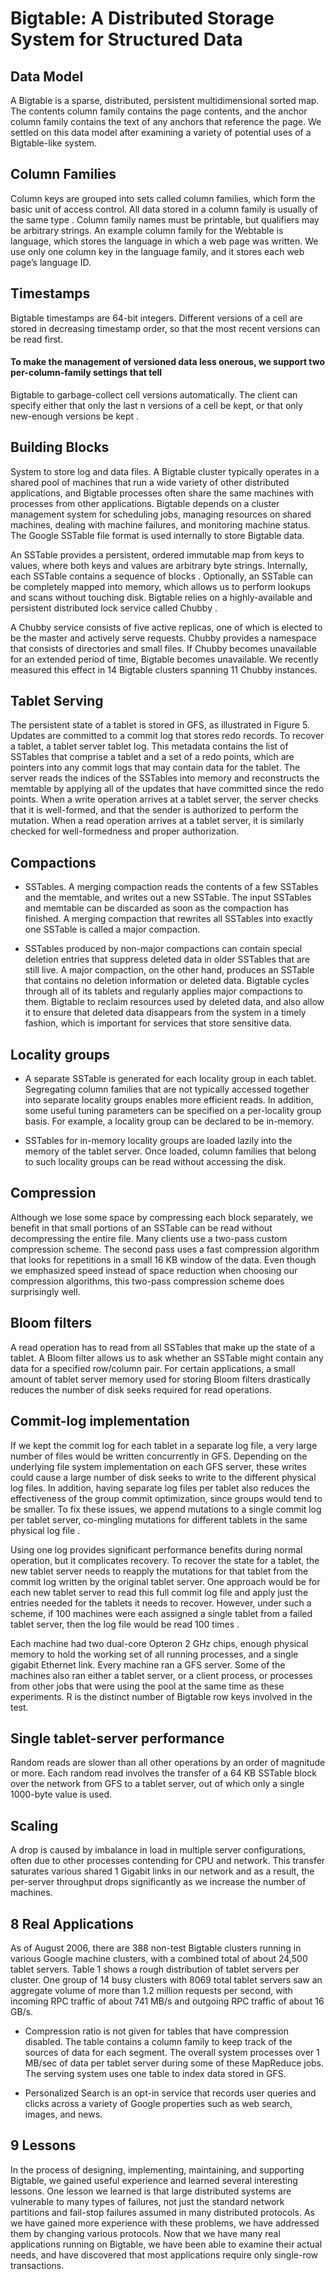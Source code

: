 # Bigtable: A Distributed Storage System for Structured Data
## Data Model
A Bigtable is a sparse, distributed, persistent multidimensional sorted map.
The contents column family contains the page contents, and the anchor column family contains the text of any anchors that reference the page. We settled on this data model after examining a variety of potential uses of a Bigtable-like system.

## Column Families
Column keys are grouped into sets called column families, which form the basic unit of access control. All data stored in a column family is usually of the same type . Column family names must be printable, but qualifiers may be arbitrary strings. An example column family for the Webtable is language, which stores the language in which a web page was written.
We use only one column key in the language family, and it stores each web page’s language ID.

## Timestamps
Bigtable timestamps are 64-bit integers.
Different versions of a cell are stored in decreasing timestamp order, so that the most recent versions can be read first.

#### To make the management of versioned data less onerous, we support two per-column-family settings that tell

Bigtable to garbage-collect cell versions automatically. The client can specify either that only the last n versions of a cell be kept, or that only new-enough versions be kept .

## Building Blocks
System to store log and data files. A Bigtable cluster typically operates in a shared pool of machines that run a wide variety of other distributed applications, and Bigtable processes often share the same machines with processes from other applications. Bigtable depends on a cluster management system for scheduling jobs, managing resources on shared machines, dealing with machine failures, and monitoring machine status. The Google SSTable file format is used internally to store Bigtable data.

An SSTable provides a persistent, ordered immutable map from keys to values, where both keys and values are arbitrary byte strings. Internally, each SSTable contains a sequence of blocks . Optionally, an SSTable can be completely mapped into memory, which allows us to perform lookups and scans without touching disk. Bigtable relies on a highly-available and persistent distributed lock service called Chubby .

A Chubby service consists of five active replicas, one of which is elected to be the master and actively serve requests. Chubby provides a namespace that consists of directories and small files. If Chubby becomes unavailable for an extended period of time, Bigtable becomes unavailable. We recently measured this effect in 14 Bigtable clusters spanning 11 Chubby instances.

## Tablet Serving
The persistent state of a tablet is stored in GFS, as illustrated in Figure 5. Updates are committed to a commit log that stores redo records. To recover a tablet, a tablet server tablet log.
This metadata contains the list of SSTables that comprise a tablet and a set of a redo points, which are pointers into any commit logs that may contain data for the tablet. The server reads the indices of the SSTables into memory and reconstructs the memtable by applying all of the updates that have committed since the redo points. When a write operation arrives at a tablet server, the server checks that it is well-formed, and that the sender is authorized to perform the mutation. When a read operation arrives at a tablet server, it is similarly checked for well-formedness and proper authorization.

## Compactions
- SSTables. A merging compaction reads the contents of a few SSTables and the memtable, and writes out a new SSTable. The input SSTables and memtable can be discarded as soon as the compaction has finished. A merging compaction that rewrites all SSTables into exactly one SSTable is called a major compaction.

- SSTables produced by non-major compactions can contain special deletion entries that suppress deleted data in older SSTables that are still live. A major compaction, on the other hand, produces an SSTable that contains no deletion information or deleted data. Bigtable cycles through all of its tablets and regularly applies major compactions to them. Bigtable to reclaim resources used by deleted data, and also allow it to ensure that deleted data disappears from the system in a timely fashion, which is important for services that store sensitive data.
## Locality groups
- A separate SSTable is generated for each locality group in each tablet. Segregating column families that are not typically accessed together into separate locality groups enables more efficient reads. In addition, some useful tuning parameters can be specified on a per-locality group basis. For example, a locality group can be declared to be in-memory.

- SSTables for in-memory locality groups are loaded lazily into the memory of the tablet server. Once loaded, column families that belong to such locality groups can be read without accessing the disk.

## Compression
Although we lose some space by compressing each block separately, we benefit in that small portions of an SSTable can be read without decompressing the entire file. Many clients use a two-pass custom compression scheme. The second pass uses a fast compression algorithm that looks for repetitions in a small 16 KB window of the data. Even though we emphasized speed instead of space reduction when choosing our compression algorithms, this two-pass compression scheme does surprisingly well.

## Bloom filters
A read operation has to read from all SSTables that make up the state of a tablet. A Bloom filter allows us to ask whether an SSTable might contain any data for a specified row/column pair. For certain applications, a small amount of tablet server memory used for storing Bloom filters drastically reduces the number of disk seeks required for read operations.

## Commit-log implementation
If we kept the commit log for each tablet in a separate log file, a very large number of files would be written concurrently in GFS. Depending on the underlying file system implementation on each GFS server, these writes could cause a large number of disk seeks to write to the different physical log files. In addition, having separate log files per tablet also reduces the effectiveness of the group commit optimization, since groups would tend to be smaller. To fix these issues, we append mutations to a single commit log per tablet server, co-mingling mutations for different tablets in the same physical log file .

Using one log provides significant performance benefits during normal operation, but it complicates recovery. To recover the state for a tablet, the new tablet server needs to reapply the mutations for that tablet from the commit log written by the original tablet server. One approach would be for each new tablet server to read this full commit log file and apply just the entries needed for the tablets it needs to recover. However, under such a scheme, if 100 machines were each assigned a single tablet from a failed tablet server, then the log file would be read 100 times .

Each machine had two dual-core Opteron 2 GHz chips, enough physical memory to hold the working set of all running processes, and a single gigabit Ethernet link. Every machine ran a GFS server. Some of the machines also ran either a tablet server, or a client process, or processes from other jobs that were using the pool at the same time as these experiments. R is the distinct number of Bigtable row keys involved in the test.

## Single tablet-server performance
Random reads are slower than all other operations by an order of magnitude or more. Each random read involves the transfer of a 64 KB SSTable block over the network from GFS to a tablet server, out of which only a single 1000-byte value is used.

## Scaling
A drop is caused by imbalance in load in multiple server configurations, often due to other processes contending for CPU and network. This transfer saturates various shared 1 Gigabit links in our network and as a result, the per-server throughput drops significantly as we increase the number of machines.

## 8 Real Applications
As of August 2006, there are 388 non-test Bigtable clusters running in various Google machine clusters, with a combined total of about 24,500 tablet servers. Table 1 shows a rough distribution of tablet servers per cluster. One group of 14 busy clusters with 8069 total tablet servers saw an aggregate volume of more than 1.2 million requests per second, with incoming RPC traffic of about 741 MB/s and outgoing RPC traffic of about 16 GB/s.
- Compression ratio is not given for tables that have compression disabled. The table contains a column family to keep track of the sources of data for each segment. The overall system processes over 1 MB/sec of data per tablet server during some of these MapReduce jobs. The serving system uses one table to index data stored in GFS.

- Personalized Search is an opt-in service that records user queries and clicks across a variety of Google properties such as web search, images, and news.

## 9 Lessons

In the process of designing, implementing, maintaining, and supporting Bigtable, we gained useful experience and learned several interesting lessons. One lesson we learned is that large distributed systems are vulnerable to many types of failures, not just the standard network partitions and fail-stop failures assumed in many distributed protocols. As we have gained more experience with these problems, we have addressed them by changing various protocols. Now that we have many real applications running on Bigtable, we have been able to examine their actual needs, and have discovered that most applications require only single-row transactions.


